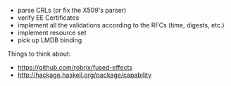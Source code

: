 
- parse CRLs (or fix the X509's parser)
- verify EE Certificates
- implement all the validations according to the RFCs (time, digests, etc.)
- implement resource set
- pick up LMDB binding


Things to think about:

- https://github.com/robrix/fused-effects
- http://hackage.haskell.org/package/capability

